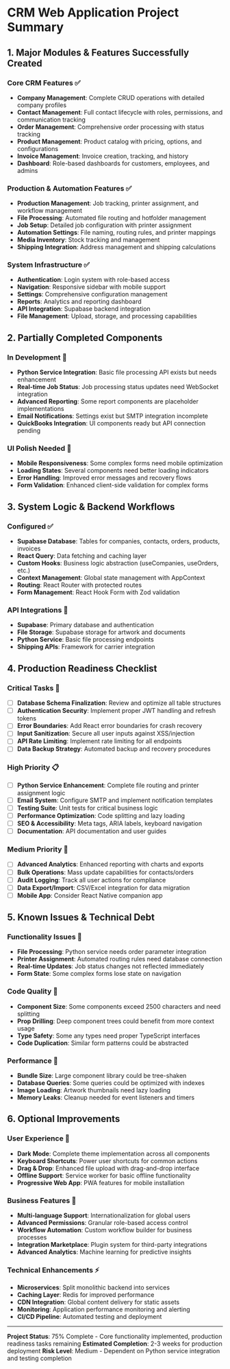 # CRM Web Application Project Summary

## 1. Major Modules & Features Successfully Created

### Core CRM Features ✅
- **Company Management**: Complete CRUD operations with detailed company profiles
- **Contact Management**: Full contact lifecycle with roles, permissions, and communication tracking
- **Order Management**: Comprehensive order processing with status tracking
- **Product Management**: Product catalog with pricing, options, and configurations
- **Invoice Management**: Invoice creation, tracking, and history
- **Dashboard**: Role-based dashboards for customers, employees, and admins

### Production & Automation Features ✅
- **Production Management**: Job tracking, printer assignment, and workflow management
- **File Processing**: Automated file routing and hotfolder management
- **Job Setup**: Detailed job configuration with printer assignment
- **Automation Settings**: File naming, routing rules, and printer mappings
- **Media Inventory**: Stock tracking and management
- **Shipping Integration**: Address management and shipping calculations

### System Infrastructure ✅
- **Authentication**: Login system with role-based access
- **Navigation**: Responsive sidebar with mobile support
- **Settings**: Comprehensive configuration management
- **Reports**: Analytics and reporting dashboard
- **API Integration**: Supabase backend integration
- **File Management**: Upload, storage, and processing capabilities

## 2. Partially Completed Components

### In Development 🔄
- **Python Service Integration**: Basic file processing API exists but needs enhancement
- **Real-time Job Status**: Job processing status updates need WebSocket integration
- **Advanced Reporting**: Some report components are placeholder implementations
- **Email Notifications**: Settings exist but SMTP integration incomplete
- **QuickBooks Integration**: UI components ready but API connection pending

### UI Polish Needed 🎨
- **Mobile Responsiveness**: Some complex forms need mobile optimization
- **Loading States**: Several components need better loading indicators
- **Error Handling**: Improved error messages and recovery flows
- **Form Validation**: Enhanced client-side validation for complex forms

## 3. System Logic & Backend Workflows

### Configured ✅
- **Supabase Database**: Tables for companies, contacts, orders, products, invoices
- **React Query**: Data fetching and caching layer
- **Custom Hooks**: Business logic abstraction (useCompanies, useOrders, etc.)
- **Context Management**: Global state management with AppContext
- **Routing**: React Router with protected routes
- **Form Management**: React Hook Form with Zod validation

### API Integrations 🔌
- **Supabase**: Primary database and authentication
- **File Storage**: Supabase storage for artwork and documents
- **Python Service**: Basic file processing endpoints
- **Shipping APIs**: Framework for carrier integration

## 4. Production Readiness Checklist

### Critical Tasks 🚨
- [ ] **Database Schema Finalization**: Review and optimize all table structures
- [ ] **Authentication Security**: Implement proper JWT handling and refresh tokens
- [ ] **Error Boundaries**: Add React error boundaries for crash recovery
- [ ] **Input Sanitization**: Secure all user inputs against XSS/injection
- [ ] **API Rate Limiting**: Implement rate limiting for all endpoints
- [ ] **Data Backup Strategy**: Automated backup and recovery procedures

### High Priority 📋
- [ ] **Python Service Enhancement**: Complete file routing and printer assignment logic
- [ ] **Email System**: Configure SMTP and implement notification templates
- [ ] **Testing Suite**: Unit tests for critical business logic
- [ ] **Performance Optimization**: Code splitting and lazy loading
- [ ] **SEO & Accessibility**: Meta tags, ARIA labels, keyboard navigation
- [ ] **Documentation**: API documentation and user guides

### Medium Priority 📝
- [ ] **Advanced Analytics**: Enhanced reporting with charts and exports
- [ ] **Bulk Operations**: Mass update capabilities for contacts/orders
- [ ] **Audit Logging**: Track all user actions for compliance
- [ ] **Data Export/Import**: CSV/Excel integration for data migration
- [ ] **Mobile App**: Consider React Native companion app

## 5. Known Issues & Technical Debt

### Functionality Issues 🐛
- **File Processing**: Python service needs order parameter integration
- **Printer Assignment**: Automated routing rules need database connection
- **Real-time Updates**: Job status changes not reflected immediately
- **Form State**: Some complex forms lose state on navigation

### Code Quality 🔧
- **Component Size**: Some components exceed 2500 characters and need splitting
- **Prop Drilling**: Deep component trees could benefit from more context usage
- **Type Safety**: Some any types need proper TypeScript interfaces
- **Code Duplication**: Similar form patterns could be abstracted

### Performance 🚀
- **Bundle Size**: Large component library could be tree-shaken
- **Database Queries**: Some queries could be optimized with indexes
- **Image Loading**: Artwork thumbnails need lazy loading
- **Memory Leaks**: Cleanup needed for event listeners and timers

## 6. Optional Improvements

### User Experience 🎯
- **Dark Mode**: Complete theme implementation across all components
- **Keyboard Shortcuts**: Power user shortcuts for common actions
- **Drag & Drop**: Enhanced file upload with drag-and-drop interface
- **Offline Support**: Service worker for basic offline functionality
- **Progressive Web App**: PWA features for mobile installation

### Business Features 💼
- **Multi-language Support**: Internationalization for global users
- **Advanced Permissions**: Granular role-based access control
- **Workflow Automation**: Custom workflow builder for business processes
- **Integration Marketplace**: Plugin system for third-party integrations
- **Advanced Analytics**: Machine learning for predictive insights

### Technical Enhancements ⚡
- **Microservices**: Split monolithic backend into services
- **Caching Layer**: Redis for improved performance
- **CDN Integration**: Global content delivery for static assets
- **Monitoring**: Application performance monitoring and alerting
- **CI/CD Pipeline**: Automated testing and deployment

---

**Project Status**: 75% Complete - Core functionality implemented, production readiness tasks remaining
**Estimated Completion**: 2-3 weeks for production deployment
**Risk Level**: Medium - Dependent on Python service integration and testing completion